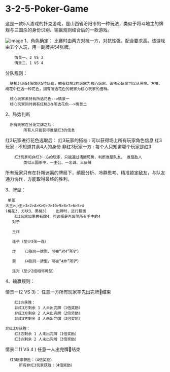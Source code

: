 # 3-2-5-Poker-Game
这是一款5人游戏的扑克游戏，是山西省汾阳市的一种玩法，类似于将斗地主的牌规与三国杀的身份识别、输赢规则结合后的一款游戏。

![image](https://github.com/heisiqiuzhang/3-2-5-Poker-Game/blob/master/Picture/picture1.jpg)
1、角色确定：
    比赛时由两方对抗一方，对抗性强，配合要求高。该游戏由五个人玩，用一副牌共54张牌。
    
	    情景一、2 VS 3
	    情景二、1 VS 4
            
分队规则：

      随机分派54张牌给5位玩家，拥有红桃3的玩家为核心玩家，该核心玩家可以从黑桃、方块、梅花中任选一种花色，拥有所选花色的玩家为核心玩家的搭档。
      
      核心玩家未持有所选花色-->情景一
      核心玩家同时拥有红桃3与所选花色-->情景二


2、局势判断

      所有玩家在分发完牌之后：
		    所有人只能获得谁是红3的信息
                    
                    
红3玩家进行花色选取后：
        红3玩家的搭档  :  可以获得场上所有玩家角色信息
        红3玩家 : 不知道其余4人的身份
        非红3玩家一方 : 每个人只知道哪个玩家是红3
    
        红3玩家和非红3一方的玩家，只能通过场面局势，判断谁是队友， 谁是敌人
	        类似三国杀中，一主公、一忠诚、三反贼

所有玩家只有在扑朔迷离的牌局下，缜密分析、冷静思考、精准锁定敌友，与队友通力协作，方能取得最终的胜利。
     
     
3、牌型：

     单张
	大王>小王>3>2>A>K>Q>J>10>9>8>7>6>5>4
	(梅花3、方块3、黑桃3)    出牌时，进行翻面
        红3玩家如果拥有牌4，可选择是否废除所有手中的4
       对子
       
       王炸
       
       连子（至少3张一连）
       
       炸   （3张同一牌型，可被“对4”所铲）
       
       蒙   （4张同一牌型，可被“4炸”所铲）
          
       连对（至少2组相邻牌型）


4、输赢规则：

情景一(2 VS 3)：
    		任意一方所有玩家率先出完牌结束
                
      	红3方获胜：
		非红3方剩余 1 人未出完牌（1倍奖励）
		非红3方剩余 2 人未出完牌（2倍奖励）
		非红3方剩余 3 人未出完牌（3倍奖励）
                
	非红3方获胜：
		红3方剩余 1 人未出完牌（1倍奖励）
		红3方剩余 2 人未出完牌（3倍奖励）
                
情景二(1 VS 4 )
    		任意一人出完牌结束
                
	  红3玩家获胜：（4倍奖励）
    	  所有非红3玩家获胜：（4倍奖励）	

